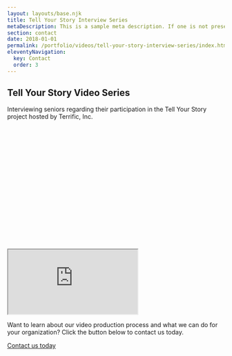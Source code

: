 ```yaml
---
layout: layouts/base.njk
title: Tell Your Story Interview Series
metaDescription: This is a sample meta description. If one is not present in your page/post's front matter, the default metadata.desciption will be used instead.
section: contact
date: 2018-01-01
permalink: /portfolio/videos/tell-your-story-interview-series/index.html
eleventyNavigation:
  key: Contact
  order: 3
---
```



<div class="section light wf-section">
    <div class="w-container">
        <h2 class="heading">Tell Your Story Video Series</h2>
        <p class="content mb20">Interviewing seniors regarding their participation in the Tell Your Story project hosted by Terrific, Inc.</p>
        <div style="padding-top:56.27659574468085%" class="mb40 w-video w-embed"><iframe class="embedly-embed" src="https://cdn.embedly.com/widgets/media.html?src=https%3A%2F%2Fplayer.vimeo.com%2Fvideo%2F733825634%3Fh%3Dec40a56bb4%26app_id%3D122963&amp;dntp=1&amp;display_name=Vimeo&amp;url=https%3A%2F%2Fvimeo.com%2F733825634&amp;image=https%3A%2F%2Fi.vimeocdn.com%2Fvideo%2F1476641012-9d0f8e983c10a5e3bdb311e214f835ed6db973af8e64d535da85c1274b702d71-d_1280&amp;key=96f1f04c5f4143bcb0f2e68c87d65feb&amp;type=text%2Fhtml&amp;schema=vimeo" scrolling="no" allowfullscreen="" title="tell-your-story-highlight"></iframe></div>
        <p class="content mb20">Want to learn about our video production process and what we can do for your organization?&nbsp;Click the button below to contact us today.</p>
        <a href="/contact" class="btn cta w-button">Contact us today</a>
    </div>
</div>